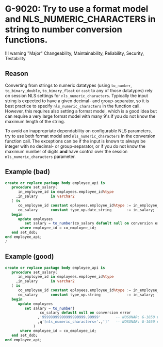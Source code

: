 # G-9020: Try to use a format model and NLS_NUMERIC_CHARACTERS in string to number conversion functions.

!!! warning "Major"
    Changeability, Maintainability, Reliability, Security, Testability

## Reason

Converting from strings to numeric datatypes (using `to_number`, `to_binary_double`, `to_binary_float` or `cast` to any of those datatypes) rely on session NLS settings for `nls_numeric_characters`. Typically the input string is expected to have a given decimal- and group-separator, so it is best practice to specify `nls_numeric_characters` in the function call. However, this requires also setting a format model, which is a good idea but can require a very large format model with many 9's if you do not know the maximum length of the string.

To avoid an inappropriate dependability on configurable NLS parameters, try to use both format model and `nls_numeric_characters` in the conversion function call. The exceptions can be if the input is known to always be integer with no decimal- or group-separator, or if you do not know the maximum number of digits **and** have control over the session `nls_numeric_characters` parameter.

## Example (bad)

``` sql
create or replace package body employee_api is
   procedure set_salary(
      in_employee_id in employees.employee_id%type
     ,in_salary      in varchar2
   ) is
      co_employee_id constant eployees.employee_id%type := in_employee_id;
      co_salary      constant type_up.date_string       := in_salary;
   begin
      update employees
         set salary = to_number(co_salary default null on conversion error)
       where employee_id = co_employee_id;
   end set_dob;
end employee_api;
/
```

## Example (good)

``` sql
create or replace package body employee_api is
   procedure set_salary(
      in_employee_id in employees.employee_id%type
     ,in_salary      in varchar2
   ) is
      co_employee_id constant eployees.employee_id%type := in_employee_id;
      co_salary      constant type_up.string            := in_salary;
   begin
      update employees
         set salary = to_number(
                co_salary default null on conversion error
               ,'99999999999999999999.99999'       -- NOSONAR: G-1050 must be a literal
               ,q'[nls_numeric_characters='.,']'   -- NOSONAR: G-1050 must be a literal
             )
       where employee_id = co_employee_id;
   end set_dob;
end employee_api;
```
